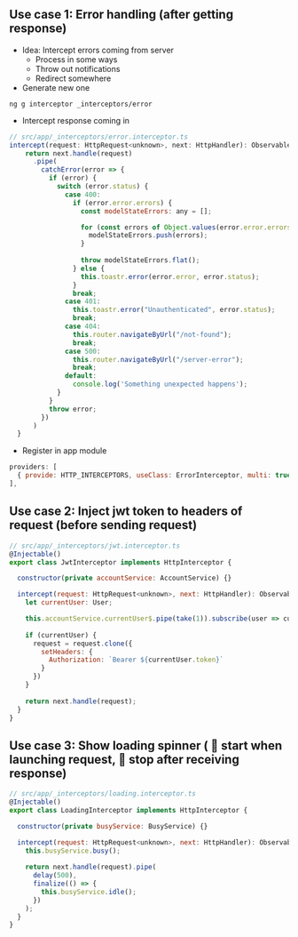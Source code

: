 ## Use case 1: Error handling (after getting response)
* Idea: Intercept errors coming from server
  * Process in some ways
  * Throw out notifications
  * Redirect somewhere
* Generate new one
```console
ng g interceptor _interceptors/error
```
* Intercept response coming in
```js
// src/app/_interceptors/error.interceptor.ts
intercept(request: HttpRequest<unknown>, next: HttpHandler): Observable<HttpEvent<unknown>> {
    return next.handle(request)
      .pipe(
        catchError(error => {
          if (error) {
            switch (error.status) {
              case 400:
                if (error.error.errors) {
                  const modelStateErrors: any = [];

                  for (const errors of Object.values(error.error.errors)) {
                    modelStateErrors.push(errors);
                  }
                  
                  throw modelStateErrors.flat();
                } else {
                  this.toastr.error(error.error, error.status);
                }
                break;
              case 401:
                this.toastr.error("Unauthenticated", error.status);
                break;
              case 404:
                this.router.navigateByUrl("/not-found");
                break;
              case 500:
                this.router.navigateByUrl("/server-error");
                break;
              default:
                console.log('Something unexpected happens');
            }
          }
          throw error;
        })
      )
  }
```
* Register in app module
```js
providers: [
  { provide: HTTP_INTERCEPTORS, useClass: ErrorInterceptor, multi: true }
],
```

## Use case 2: Inject jwt token to headers of request (before sending request)
```js
// src/app/_interceptors/jwt.interceptor.ts
@Injectable()
export class JwtInterceptor implements HttpInterceptor {

  constructor(private accountService: AccountService) {}

  intercept(request: HttpRequest<unknown>, next: HttpHandler): Observable<HttpEvent<unknown>> {
    let currentUser: User;

    this.accountService.currentUser$.pipe(take(1)).subscribe(user => currentUser = user);
    
    if (currentUser) {
      request = request.clone({
        setHeaders: {
          Authorization: `Bearer ${currentUser.token}`
        }
      })
    }
    
    return next.handle(request);
  }
}
```

## Use case 3: Show loading spinner ( 🚀 start when launching request, 🛑 stop after receiving response)

```js
// src/app/_interceptors/loading.interceptor.ts
@Injectable()
export class LoadingInterceptor implements HttpInterceptor {

  constructor(private busyService: BusyService) {}

  intercept(request: HttpRequest<unknown>, next: HttpHandler): Observable<HttpEvent<unknown>> {
    this.busyService.busy();
    
    return next.handle(request).pipe(
      delay(500),
      finalize(() => {
        this.busyService.idle();
      })
    );
  }
}
```
